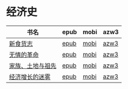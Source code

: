 # 经济史

| 书名 | epub | mobi | azw3 |
| --- | --- | --- | --- |
| [新食货志](http://ct.dalanmei.com/f/31084289-571798186-fe486e) | [epub](http://ct.dalanmei.com/f/31084289-571798186-fe486e) | [mobi](http://ct.dalanmei.com/f/31084289-571531534-389b5e) | [azw3](http://ct.dalanmei.com/f/31084289-572194934-947bf4) |
| [无情的革命](http://ct.dalanmei.com/f/31084289-571986214-9a4902) | [epub](http://ct.dalanmei.com/f/31084289-571986214-9a4902) | [mobi](http://ct.dalanmei.com/f/31084289-571560697-cb0ccd) | [azw3](http://ct.dalanmei.com/f/31084289-572212050-5ba55d) |
| [家族、土地与祖先](http://ct.dalanmei.com/f/31084289-571775277-d7ae8e) | [epub](http://ct.dalanmei.com/f/31084289-571775277-d7ae8e) | [mobi](http://ct.dalanmei.com/f/31084289-571500953-89b2ae) | [azw3](http://ct.dalanmei.com/f/31084289-571920183-5638d4) |
| [经济增长的迷雾](http://ct.dalanmei.com/f/31084289-571776944-4874d7) | [epub](http://ct.dalanmei.com/f/31084289-571776944-4874d7) | [mobi](http://ct.dalanmei.com/f/31084289-571513461-7aa9d2) | [azw3](http://ct.dalanmei.com/f/31084289-571922488-9fa306) |

